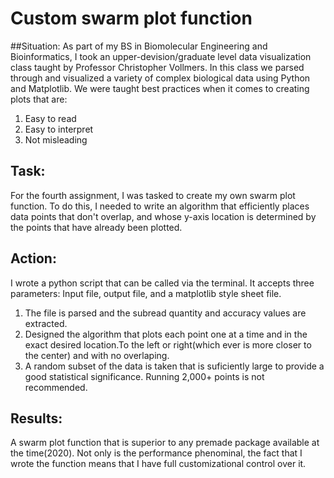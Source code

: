 # Custom swarm plot function

##Situation: 
As part of my BS in Biomolecular Engineering and Bioinformatics, I took an upper-devision/graduate level data visualization class taught by Professor Christopher Vollmers. In this class we parsed through and visualized a variety of complex biological data using Python and Matplotlib. We were taught best practices when it comes to creating plots that are:
1. Easy to read
2. Easy to interpret
3. Not misleading

## Task:
For the fourth assignment, I was tasked to create my own swarm plot function. To do this, I needed to write an algorithm that efficiently places data points that don't overlap, and whose y-axis location is determined by the points that have already been plotted. 

## Action:
I wrote a python script that can be called via the terminal. It accepts three parameters: Input file, output file, and a matplotlib style sheet file. 
1. The file is parsed and the subread quantity and accuracy values are extracted.  
2. Designed the algorithm that plots each point one at a time and in the exact desired location.To the left or right(which ever is more closer to the center) and with no overlaping.
3. A random subset of the data is taken that is suficiently large to provide a good statistical significance. Running 2,000+ points is not recommended. 

## Results:
A swarm plot function that is superior to any premade package available at the time(2020). Not only is the performance phenominal, the fact that I wrote the function means that I have full customizational control over it. 